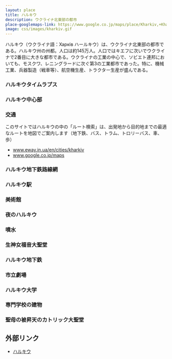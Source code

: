 ```yaml
---
layout: place
title: ハルキウ
description: ウクライナ北東部の都市
place-googlemaps-link: https://www.google.co.jp/maps/place/Kharkiv,+Kharkiv+Oblast,+Ukraine/
image: css/images/kharkiv.gif
---
```

ハルキウ（ウクライナ語：Харків ハールキウ）は、ウクライナ北東部の都市である。ハルキウ州の州都。人口は約145万人。人口ではキエフに次いでウクライナで2番目に大きな都市である。ウクライナの工業の中心で、ソビエト連邦においても、モスクワ、レニングラードに次ぐ第3の工業都市であった。特に、機械工業、兵器製造（戦車等）、航空機生産、トラクター生産が盛んである。

### ハルキウタイムラプス
<div class="lazyload">
<!--
<div class="video-container"><iframe src="https://www.youtube.com/embed/2YCVdB-jFQE?html5=1" frameborder="0"></iframe></div>
-->
</div>

### ハルキウ中心部
<div class="lazyload">
<!--
<a title="By Dmitry Sleduk / Дм. Следюк, согласно permissions. (Own work) [CC BY-SA 3.0 (https://creativecommons.org/licenses/by-sa/3.0)], via Wikimedia Commons" href="https://commons.wikimedia.org/wiki/File%3ALopanStrelkaKharkov.jpg"><img width="4096" alt="LopanStrelkaKharkov" src="https://upload.wikimedia.org/wikipedia/commons/thumb/1/1a/LopanStrelkaKharkov.jpg/4096px-LopanStrelkaKharkov.jpg"/></a>
-->
</div>

### 交通

このサイトではハルキウの中の「ルート検索」は、出発地から目的地までの最適なルートを地図でご案内します（地下鉄、バス、トラム、トロリーバス、車、歩）

* <a href="https://www.eway.in.ua/en/cities/kharkiv">www.eway.in.ua/en/cities/kharkiv</a>
* <a href="https://www.google.co.jp/maps/place/Kharkiv,+Kharkiv+Oblast,+Ukraine/">www.google.co.jp/maps</a>

### ハルキウ地下鉄路線網
<div class="lazyload">
<!--
<p><a href="https://commons.wikimedia.org/wiki/File:Kharkiv_Metro.jpg#/media/File:Kharkiv_Metro.jpg"><img src="https://upload.wikimedia.org/wikipedia/commons/b/bb/Kharkiv_Metro.jpg" alt="Kharkiv Metro.jpg" width="1438" height="1080"></a></p>
-->
</div>

### ハルキウ駅
<div class="lazyload">
<!--
<a data-flickr-embed="true" href="https://www.flickr.com/photos/marcofieber/8082064560/in/photolist-zbyjRL-djbH8q-djbGdG-djbKoP-djbFKL-rPRaf7-knXJF6-ANPBcv-3wBNUu-oiWcKF-pBCuBU-pTMNMi-bbhnYg-pPLYwW-oSR9VW-pRSbcS-2gDoWcd-2gDpGNZ-3wxpMD-LfibQ4-28W9M5J-27mEoyu-28UPghG-4GwvV9-29W344w-ApVyWP-ALvoci-BnkAAe" title="Kharkiv"><img src="https://live.staticflickr.com/8054/8082064560_04e2f9fb1f_b.jpg" width="1024" height="680" alt="Kharkiv"></a><script async src="//embedr.flickr.com/assets/client-code.js" charset="utf-8"></script>
-->
</div>

### 美術館
<div class="lazyload">
<!--
<a title="By Ace^eVg (Own work) [CC BY-SA 3.0 (https://creativecommons.org/licenses/by-sa/3.0)], via Wikimedia Commons" href="https://commons.wikimedia.org/wiki/File%3AKharkov_art_museum.jpg"><img width="2048" alt="Kharkov art museum" src="https://upload.wikimedia.org/wikipedia/commons/thumb/3/3c/Kharkov_art_museum.jpg/2048px-Kharkov_art_museum.jpg"/></a>
-->
</div>

### 夜のハルキウ
<div class="lazyload">
<!--
<a title="By Борис Мавлютов (Own work) [CC BY-SA 3.0 (https://creativecommons.org/licenses/by-sa/3.0)], via Wikimedia Commons" href="https://commons.wikimedia.org/wiki/File%3A%D0%92%D0%B5%D1%87%D0%B5%D1%80%D0%BD%D1%8F%D1%8F_%D0%BF%D0%BB._%D0%9A%D0%BE%D0%BD%D1%81%D1%82%D0%B8%D1%82%D1%83%D1%86%D0%B8%D0%B8.JPG"><img width="2048" alt="Вечерняя пл. Конституции" src="https://upload.wikimedia.org/wikipedia/commons/thumb/1/1e/%D0%92%D0%B5%D1%87%D0%B5%D1%80%D0%BD%D1%8F%D1%8F_%D0%BF%D0%BB._%D0%9A%D0%BE%D0%BD%D1%81%D1%82%D0%B8%D1%82%D1%83%D1%86%D0%B8%D0%B8.JPG/2048px-%D0%92%D0%B5%D1%87%D0%B5%D1%80%D0%BD%D1%8F%D1%8F_%D0%BF%D0%BB._%D0%9A%D0%BE%D0%BD%D1%81%D1%82%D0%B8%D1%82%D1%83%D1%86%D0%B8%D0%B8.JPG"/></a>
-->
</div>

### 噴水
<div class="lazyload">
<!--
<a title="By Da belkin (Own work) [CC BY-SA 3.0 (https://creativecommons.org/licenses/by-sa/3.0) or GFDL (https://www.gnu.org/copyleft/fdl.html)], via Wikimedia Commons" href="https://commons.wikimedia.org/wiki/File%3AIMG_2428_zerk.jpg"><img width="512" alt="IMG 2428 zerk" src="https://upload.wikimedia.org/wikipedia/commons/thumb/1/1b/IMG_2428_zerk.jpg/512px-IMG_2428_zerk.jpg"/></a>
-->
</div>

### 生神女福音大聖堂
<div class="lazyload">
<!--
<a title="By Ian Grove-Stephensen (Blagoveschensky Cathedral, Kharkov, Ukraine) [CC BY 2.0 (https://creativecommons.org/licenses/by/2.0)], via Wikimedia Commons" href="https://commons.wikimedia.org/wiki/File%3AKharkov002.jpg"><img width="1024" alt="Kharkov002" src="https://upload.wikimedia.org/wikipedia/commons/thumb/0/00/Kharkov002.jpg/1024px-Kharkov002.jpg"/></a>
-->
</div>

### ハルキウ地下鉄
<div class="lazyload">
<!--
<a data-flickr-embed="true" href="https://www.flickr.com/photos/leon_hart/4888676925/in/photolist-8rZKkc-Uivhen-knXJF6-27gNoAh-3wA5yi-3wA582-8jZQiE-28W9M5J-27mEoyu" title="Kharkiv Metro Escalator"><img src="https://live.staticflickr.com/4115/4888676925_5c93f0ecdd_b.jpg" width="1024" height="675" alt="Kharkiv Metro Escalator"></a><script async src="//embedr.flickr.com/assets/client-code.js" charset="utf-8"></script>
-->
</div>

### 市立劇場
<div class="lazyload">
<!--
<a title="By Корниенко Виктор (Own work (собственное фото)) [CC BY-SA 3.0 (https://creativecommons.org/licenses/by-sa/3.0)], via Wikimedia Commons" href="https://commons.wikimedia.org/wiki/File%3A%D0%A5%D0%B0%D1%80%D1%8C%D0%BA%D0%BE%D0%B2%D1%81%D0%BA%D0%B8%D0%B9_%D0%B3%D0%BE%D1%81%D1%83%D0%B4%D0%B0%D1%80%D1%81%D1%82%D0%B2%D0%B5%D0%BD%D0%BD%D1%8B%D0%B9_%D0%B0%D0%BA%D0%B0%D0%B4%D0%B5%D0%BC%D0%B8%D1%87%D0%B5%D1%81%D0%BA%D0%B8%D0%B9_%D1%83%D0%BA%D1%80%D0%B0%D0%B8%D0%BD%D1%81%D0%BA%D0%B8%D0%B9_%D0%B4%D1%80%D0%B0%D0%BC%D0%B0%D1%82%D0%B8%D1%87%D0%B5%D1%81%D0%BA%D0%B8%D0%B9_%D1%82%D0%B5%D0%B0%D1%82%D1%80_%D0%B8%D0%BC%D0%B5%D0%BD%D0%B8_%D0%A2._%D0%93._%D0%A8%D0%B5%D0%B2%D1%87%D0%B5%D0%BD%D0%BA%D0%BE.jpg"><img width="2048" alt="Харьковский государственный академический украинский драматический театр имени Т. Г. Шевченко" src="https://upload.wikimedia.org/wikipedia/commons/thumb/7/72/%D0%A5%D0%B0%D1%80%D1%8C%D0%BA%D0%BE%D0%B2%D1%81%D0%BA%D0%B8%D0%B9_%D0%B3%D0%BE%D1%81%D1%83%D0%B4%D0%B0%D1%80%D1%81%D1%82%D0%B2%D0%B5%D0%BD%D0%BD%D1%8B%D0%B9_%D0%B0%D0%BA%D0%B0%D0%B4%D0%B5%D0%BC%D0%B8%D1%87%D0%B5%D1%81%D0%BA%D0%B8%D0%B9_%D1%83%D0%BA%D1%80%D0%B0%D0%B8%D0%BD%D1%81%D0%BA%D0%B8%D0%B9_%D0%B4%D1%80%D0%B0%D0%BC%D0%B0%D1%82%D0%B8%D1%87%D0%B5%D1%81%D0%BA%D0%B8%D0%B9_%D1%82%D0%B5%D0%B0%D1%82%D1%80_%D0%B8%D0%BC%D0%B5%D0%BD%D0%B8_%D0%A2._%D0%93._%D0%A8%D0%B5%D0%B2%D1%87%D0%B5%D0%BD%D0%BA%D0%BE.jpg/2048px-thumbnail.jpg"/></a>
-->
</div>

### ハルキウ大学
<div class="lazyload">
<!--
<a title="By Борис Мавлютов (Own work) [CC BY-SA 3.0 (https://creativecommons.org/licenses/by-sa/3.0)], via Wikimedia Commons" href="https://commons.wikimedia.org/wiki/File%3A%D0%A5%D0%B0%D1%80%D1%8C%D0%BA%D0%BE%D0%B2%D1%81%D0%BA%D0%B8%D0%B9_%D1%83%D0%BD%D0%B8%D0%B2%D0%B5%D1%80%D1%81%D0%B8%D1%82%D0%B5%D1%82.JPG"><img width="2048" alt="Харьковский университет" src="https://upload.wikimedia.org/wikipedia/commons/thumb/1/14/%D0%A5%D0%B0%D1%80%D1%8C%D0%BA%D0%BE%D0%B2%D1%81%D0%BA%D0%B8%D0%B9_%D1%83%D0%BD%D0%B8%D0%B2%D0%B5%D1%80%D1%81%D0%B8%D1%82%D0%B5%D1%82.JPG/2048px-%D0%A5%D0%B0%D1%80%D1%8C%D0%BA%D0%BE%D0%B2%D1%81%D0%BA%D0%B8%D0%B9_%D1%83%D0%BD%D0%B8%D0%B2%D0%B5%D1%80%D1%81%D0%B8%D1%82%D0%B5%D1%82.JPG"/></a>
-->
</div>

### 専門学校の建物
<div class="lazyload">
<!--
<p><a href="https://ru.wikipedia.org/wiki/%D0%A4%D0%B0%D0%B9%D0%BB:%D0%96%D0%B5%D0%BB%D0%B5%D0%B7%D0%BD%D0%BE%D0%B4%D0%BE%D1%80%D0%BE%D0%B6%D0%BD%D1%8B%D0%B9_%D1%82%D0%B5%D1%85%D0%BD%D0%B8%D0%BA%D1%83%D0%BC.jpg#/media/File:%D0%96%D0%B5%D0%BB%D0%B5%D0%B7%D0%BD%D0%BE%D0%B4%D0%BE%D1%80%D0%BE%D0%B6%D0%BD%D1%8B%D0%B9_%D1%82%D0%B5%D1%85%D0%BD%D0%B8%D0%BA%D1%83%D0%BC.jpg"><img src="https://upload.wikimedia.org/wikipedia/ru/thumb/b/b2/%D0%96%D0%B5%D0%BB%D0%B5%D0%B7%D0%BD%D0%BE%D0%B4%D0%BE%D1%80%D0%BE%D0%B6%D0%BD%D1%8B%D0%B9_%D1%82%D0%B5%D1%85%D0%BD%D0%B8%D0%BA%D1%83%D0%BC.jpg/1200px-%D0%96%D0%B5%D0%BB%D0%B5%D0%B7%D0%BD%D0%BE%D0%B4%D0%BE%D1%80%D0%BE%D0%B6%D0%BD%D1%8B%D0%B9_%D1%82%D0%B5%D1%85%D0%BD%D0%B8%D0%BA%D1%83%D0%BC.jpg" alt="Железнодорожный техникум.jpg"></a></p>
-->
</div>

### 聖母の被昇天のカトリック大聖堂
<div class="lazyload">
<!--
<p><a href="https://ru.wikipedia.org/wiki/%D0%A4%D0%B0%D0%B9%D0%BB:%D0%A1%D0%BE%D0%B1%D0%BE%D1%80_%D0%A3%D1%81%D0%BF%D0%B5%D0%BD%D0%B8%D1%8F_%D0%9F%D1%80%D0%B5%D1%81%D0%B2%D1%8F%D1%82%D0%BE%D0%B9_%D0%91%D0%BE%D0%B3%D0%BE%D1%80%D0%BE%D0%B4%D0%B8%D1%86%D1%8B.jpg#/media/File:%D0%A1%D0%BE%D0%B1%D0%BE%D1%80_%D0%A3%D1%81%D0%BF%D0%B5%D0%BD%D0%B8%D1%8F_%D0%9F%D1%80%D0%B5%D1%81%D0%B2%D1%8F%D1%82%D0%BE%D0%B9_%D0%91%D0%BE%D0%B3%D0%BE%D1%80%D0%BE%D0%B4%D0%B8%D1%86%D1%8B.jpg"><img src="https://upload.wikimedia.org/wikipedia/ru/5/56/%D0%A1%D0%BE%D0%B1%D0%BE%D1%80_%D0%A3%D1%81%D0%BF%D0%B5%D0%BD%D0%B8%D1%8F_%D0%9F%D1%80%D0%B5%D1%81%D0%B2%D1%8F%D1%82%D0%BE%D0%B9_%D0%91%D0%BE%D0%B3%D0%BE%D1%80%D0%BE%D0%B4%D0%B8%D1%86%D1%8B.jpg" alt="Собор Успения Пресвятой Богородицы.jpg"></a></p>
-->
</div>

## 外部リンク
* <a href="https://ja.wikipedia.org/wiki/%E3%83%8F%E3%83%AB%E3%82%AD%E3%82%A6">ハルキウ</a>
